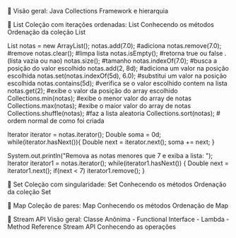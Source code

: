 🔸 Visão geral: Java Collections Framework e hierarquia

🔸 List
Coleção com iterações ordenadas: List
Conhecendo os métodos
Ordenação da coleção List

List<Double> notas = new ArrayList<Double>();
notas.add(7.0); #adiciona
notas.remove(7.0); #remove
notas.clear(); #limpa lista
notas.isEmpty(); #retorna true ou false . (lista vazia ou nao)
notas.size(); #tamanho
notas.indexOf(7.0); #busca a posição do valor escolhido
notas.add(2, 8d); #adiciona um valor na posição escolhida
notas.set(notas.indexOf(5d), 6.0); #substitui um valor na posição escolhida
notas.contains(5d); #verifica se o valor escolhido contem na lista
notas.get(2); #exibe o valor da posição do array escolhido
Collections.min(notas); #exibe o menor valor do array de notas
Collections.max(notas); #exibe o maior valor do array de notas
Collections.shuffle(notas); #faz a lista aleatoria
Collections.sort(notas); # ordem normal de como foi criada
  
Iterator<Double> iterator = notas.iterator();
        Double soma = 0d;
        while(iterator.hasNext()){
            Double next = iterator.next();
            soma += next;
        }

 System.out.println("Remova as notas menores que 7 e exiba a lista: ");
        Iterator<Double> iterator1 = notas.iterator();
        while(iterator1.hasNext()) {
            Double next = iterator1.next();
            if(next < 7) iterator1.remove();
        }

🔸 Set
Coleção com singularidade: Set
Conhecendo os métodos
Ordenação da coleção Set

🔸 Map
Coleção de pares: Map
Conhecendo os métodos
Ordenação de Map

🔸 Stream API
Visão geral: Classe Anônima - Functional Interface - Lambda - Method Reference
Stream API
Conhecendo as operações
